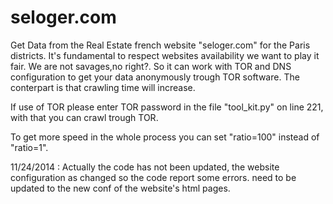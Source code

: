 seloger.com
===========

Get Data from the Real Estate french website "seloger.com" for the Paris districts.
It's fundamental to respect websites availability we want to play it fair. We are not savages,no right?.
So it can work with TOR and DNS configuration to get your data anonymously trough TOR software. The conterpart is that crawling time will increase.


If use of TOR please enter TOR password in the file "tool_kit.py" on line 221, with that you can crawl trough TOR.

To get more speed in the whole process you can set "ratio=100" instead of "ratio=1".

11/24/2014 :
Actually the code has not been updated, the website configuration as changed so the code report some errors.
need to be updated to the new conf of the website's html pages.
